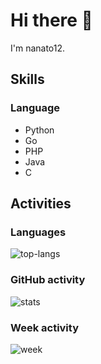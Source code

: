 # Hi there 👋

I'm nanato12.

## Skills

### Language

- Python
- Go
- PHP
- Java
- C

## Activities

### Languages

![top-langs](https://github-readme-stats.vercel.app/api/top-langs/?username=nanato12&layout=compact&hide_title=true)

### GitHub activity

![stats](https://github-readme-stats.vercel.app/api?username=nanato12&show_icons=true&count_private=true&hide=contribs&include_all_commits=true&hide_title=true)

### Week activity

![week](https://github-readme-stats.vercel.app/api/wakatime?username=nanato12&hide_title=true)
